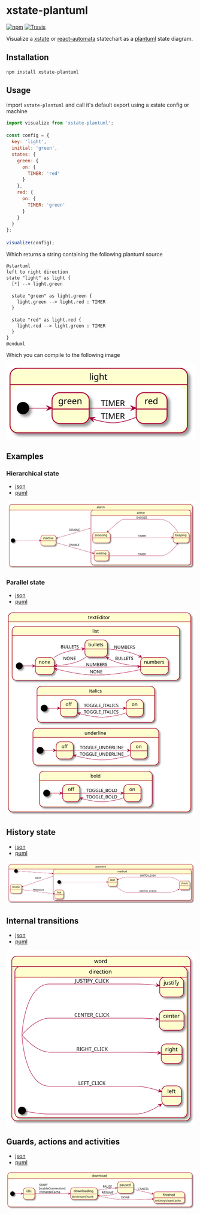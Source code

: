# xstate-plantuml

[![npm](https://img.shields.io/npm/v/xstate-plantuml.svg?style=flat-square)](https://www.npmjs.com/package/xstate-plantuml)
[![Travis](https://img.shields.io/travis/lucmartens/xstate-plantuml.svg?style=flat-square)](https://travis-ci.org/lucmartens/xstate-plantuml/)

Visualize a [xstate](https://github.com/davidkpiano/xstate) or [react-automata](https://github.com/MicheleBertoli/react-automata) statechart as a [plantuml](https://github.com/plantuml/plantuml) state diagram.

## Installation

```
npm install xstate-plantuml
```

## Usage

import `xstate-plantuml` and call it's default export using a xstate config or machine

```js
import visualize from 'xstate-plantuml';

const config = {
  key: 'light',
  initial: 'green',
  states: {
    green: {
      on: {
        TIMER: 'red'
      }
    },
    red: {
      on: {
        TIMER: 'green'
      }
    }
  }
};

visualize(config);
```

Which returns a string containing the following plantuml source

```plantuml
@startuml
left to right direction
state "light" as light {
  [*] --> light.green

  state "green" as light.green {
    light.green --> light.red : TIMER
  }

  state "red" as light.red {
    light.red --> light.green : TIMER
  }
}
@enduml
```

Which you can compile to the following image

![usage](examples/usage.svg?sanitize=true)

## Examples

### Hierarchical state

- [json](./examples/alarm.json)
- [puml](./examples/alarm.puml)

![alarm](./examples/alarm.svg?sanitize=true)

### Parallel state

- [json](./examples/text-editor.json)
- [puml](./examples/text-editor.puml)

![text-editor](./examples/text-editor.svg?sanitize=true)

## History state

- [json](./examples/payment.json)
- [puml](./examples/payment.puml)

![payment](./examples/payment.svg?sanitize=true)

## Internal transitions

- [json](./examples/word.json)
- [puml](./examples/word.puml)

![word](./examples/word.svg?sanitize=true)

## Guards, actions and activities

- [json](./examples/download.json)
- [puml](./examples/download.puml)

![download](./examples/download.svg?sanitize=true)
